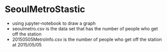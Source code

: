 # SeoulMetroStastic
* using jupyter-notebook to draw a graph
* seoulmetro.csv is the data set that has the number of people who get off the station
* 20150505MetroInfo.csv is the number of people who get off the station at 2015/05/05 

